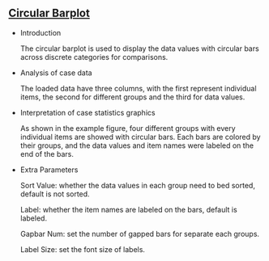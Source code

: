 ## [Circular Barplot](https://hiplot-academic.com/basic/circular-barplot)

- Introduction

  The circular barplot is used to display the data values with circular bars across discrete categories for comparisons.

- Analysis of case data

  The loaded data have three columns, with the first represent individual items, the second for different groups and the
  third for data values.

- Interpretation of case statistics graphics

  As shown in the example figure, four different groups with every individual items are showed with circular bars. Each
  bars are colored by their groups, and the data values and item names were labeled on the end of the bars.

- Extra Parameters

  Sort Value: whether the data values in each group need to bed sorted, default is not sorted.

  Label: whether the item names are labeled on the bars, default is labeled.

  Gapbar Num: set the number of gapped bars for separate each groups.

  Label Size: set the font size of labels.



